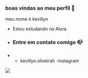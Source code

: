 ### boas vindas ao meu perfil 💜
meu nome é kevillyn


- Estou estudando na Alura

- ### Entre em contato comigo 📪

- - kevillyn.oliveirah  -instagram
 
![](https://media.tenor.com/yBfEX2voQKQAAAAM/black-clover.gif)
